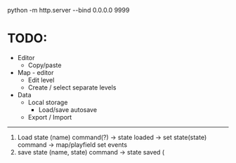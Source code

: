 python -m http.server --bind 0.0.0.0 9999

# TODO:
- Editor
    - Copy/paste
- Map - editor
    - Edit level
    - Create / select separate levels
- Data
    - Local storage
        - Load/save autosave
    - Export / Import

--------

1. Load state (name) command(?) -> state loaded -> set state(state) command -> map/playfield set events
2. save state (name, state) command -> state saved (
